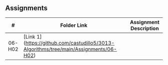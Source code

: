 

## Assignments

|  #  | Folder Link | Assignment Description |
| :-: | ----------- | ---------------------- |
|  06-H02  |  [Link 1] (https://github.com/castudillo5/3013-Algorithms/tree/main/Assignments/06-H02) |  |

